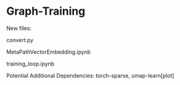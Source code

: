 # Graph-Training

New files:

convert.py 

MetaPathVectorEmbedding.ipynb

training_loop.ipynb

Potential Additional Dependencies:
torch-sparse, 
umap-learn[plot]

